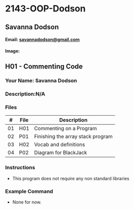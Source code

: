 # 2143-OOP-Dodson
## Savanna Dodson
#### Email: savannadodson@gmail.com
#### Image:

## H01 - Commenting Code
### Your Name: Savanna Dodson
### Description:N/A



### Files

|   #   | File     | Description                      |
| :---: | -------- | -------------------------------- |
|   01  |    H01   | Commenting on a Program          |
|   02  |    P01   | Finishing the array stack program|
|   03  |    H02   | Vocab and definitions            |
|   04  |    P02   | Diagram for BlackJack

### Instructions

- This program does not require any non standard libraries

### Example Command

- None for now.
